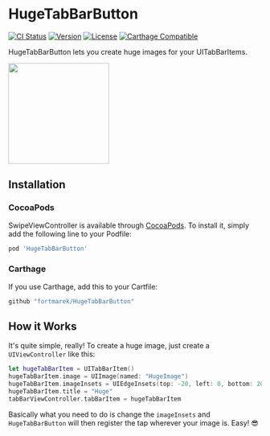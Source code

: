# HugeTabBarButton

[![CI Status](http://img.shields.io/travis/fortmarek/HugeTabBarButton.svg?style=flat)](https://travis-ci.org/fortmarek/HugeTabBarButton)
[![Version](https://img.shields.io/cocoapods/v/HugeTabBarButton.svg?style=flat)](http://cocoapods.org/pods/HugeTabBarButton)
[![License](https://img.shields.io/cocoapods/l/HugeTabBarButton.svg?style=flat)](http://cocoapods.org/pods/HugeTabBarButton)
[![Carthage Compatible](https://img.shields.io/badge/Carthage-compatible-4BC51D.svg?style=flat)](https://github.com/Carthage/Carthage)

HugeTabBarButton lets you create huge images for your UITabBarItems.

<img src="https://github.com/fortmarek/HugeTabBarButton/raw/master/hugetabbar_screen.png" width="200">

## Installation
### CocoaPods

SwipeViewController is available through [CocoaPods](http://cocoapods.org). To install
it, simply add the following line to your Podfile:

```ruby
pod 'HugeTabBarButton'
```

### Carthage

If you use Carthage, add this to your Cartfile:

```ruby
github "fortmarek/HugeTabBarButton"
```

## How it Works

It's quite simple, really! To create a huge image, just create a `UIViewController` like this:
```swift
let hugeTabBarItem = UITabBarItem()
hugeTabBarItem.image = UIImage(named: "HugeImage")
hugeTabBarItem.imageInsets = UIEdgeInsets(top: -20, left: 0, bottom: 20, right: 0)
hugeTabBarItem.title = "Huge"
tabBarViewController.tabBarItem = hugeTabBarItem
```

Basically what you need to do is change the `imageInsets` and `HugeTabBarButton` will then register the tap wherever your image is. Easy! 😎
